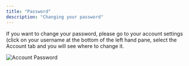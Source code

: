 ```yaml
---
title: "Password"
description: "Changing your password"
---
```


If you want to change your password, please go to your account settings (click on your username at the bottom of the left hand pane, select the Account tab and you will see where to change it.

![Account Password](/img/docs/account_password.png)

